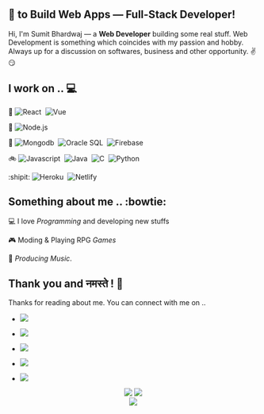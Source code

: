 ## 💖 to Build Web Apps — Full-Stack Developer!

Hi, I'm Sumit Bhardwaj — a **Web Developer** building some real stuff. Web Development is something which coincides with my passion and hobby. Always up for a discussion on softwares, business and other opportunity. ✌😏

## I work on .. 💻

:sunrise_over_mountains: ![React](https://img.shields.io/badge/-React-333333?style=for-the-badge&logo=react)&nbsp; ![Vue](https://img.shields.io/badge/-Vue-333333?style=for-the-badge&logo=vue)

:rocket: ![Node.js](https://img.shields.io/badge/-Node.js-333333?style=for-the-badge&logo=node.js) 

:bank: ![Mongodb](https://img.shields.io/badge/-MongoDB-333333?style=for-the-badge&logo=mongodb)&nbsp; ![Oracle SQL](https://img.shields.io/badge/-OracleSQL-333333?style=for-the-badge&logo=oracle)&nbsp; ![Firebase](https://img.shields.io/badge/-Firebase-333333?style=for-the-badge&logo=firebase)

:bike: ![Javascript](https://img.shields.io/badge/-Javascript-333333?style=for-the-badge&logo=javascript)&nbsp; ![Java](https://img.shields.io/badge/-Java-333333?style=for-the-badge&logo=Java&logoColor=FFA518)&nbsp; ![C](https://img.shields.io/badge/-C-333333?style=for-the-badge&logo=C&logoColor=A8B9CC)&nbsp; ![Python](https://img.shields.io/badge/-Python-333333?style=for-the-badge&logo=python) 

:shipit: ![Heroku](https://img.shields.io/badge/-Heroku-333333?style=for-the-badge&logo=heroku)&nbsp; ![Netlify](https://img.shields.io/badge/-Netlify-333333?style=for-the-badge&logo=netlify)

## Something about me .. :bowtie:

💻 I love _Programming_ and developing new stuffs

🎮 Moding & Playing RPG _Games_

🎵 _Producing Music_.

## Thank you and नमस्ते ! 🙏

Thanks for reading about me. You can connect with me on ..

* <a href="https://www.linkedin.com/in/nvkex/"><img src="https://img.shields.io/badge/-Linkedin-333333?style=for-the-badge&logo=linkedin"/></a>

* <a href="https://sourcerer.io/nvkex"><img src="https://img.shields.io/badge/-Sourcerer-333333?style=for-the-badge&logo=sourcerer"/></a>

* <a href="https://www.instagram.com/nvkex/"><img src="https://img.shields.io/badge/-Sourcerer-333333?style=for-the-badge&logo=sourcerer"/></a>

* <a href="https://www.twitter.com/nvkex/"><img src="https://img.shields.io/badge/-Twitter-333333?style=for-the-badge&logo=twitter"/></a>

* <a href="https://www.youtube.com/channel/UCtjIO4smbuyr7wjKHJQKZ8g"><img src="https://img.shields.io/badge/-Youtube-333333?style=for-the-badge&logo=youtube"/></a>

<p align="center">
  <img src="https://github-readme-stats.vercel.app/api/?username=nvkex&show_icons=true&title_color=fff&icon_color=79ff97&text_color=9f9f9f&bg_color=151515&hide=issues">
  <img src="https://github-readme-stats.vercel.app/api/top-langs/?username=nvkex&layout=compact&title_color=fff&icon_color=79ff97&text_color=9f9f9f&bg_color=151515"><br>
  <img align='center' src="https://visitor-badge.laobi.icu/badge?page_id=nvkex.visitor-badge">
</p>
